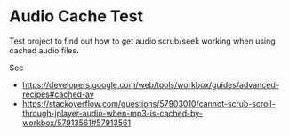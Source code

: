 # Audio Cache Test
Test project to find out how to get audio scrub/seek working when using cached audio files.

See
* https://developers.google.com/web/tools/workbox/guides/advanced-recipes#cached-av 
* https://stackoverflow.com/questions/57903010/cannot-scrub-scroll-through-jplayer-audio-when-mp3-is-cached-by-workbox/57913561#57913561